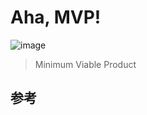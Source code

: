 # Aha, MVP!

![image](https://user-images.githubusercontent.com/100821011/156494119-3f99de87-bc3f-4546-b888-824614c5a723.png)
> Minimum Viable Product

## 参考



